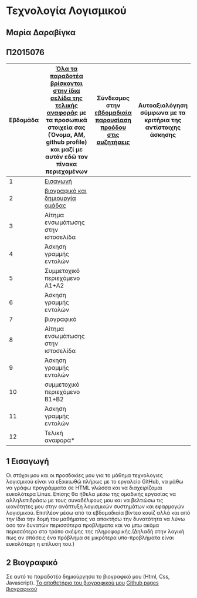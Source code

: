 # Τεχνολογία Λογισμικού 
## Μαρία Δαραβίγκα 
## Π2015076

| Εβδομάδα | [Όλα τα παραδοτέα βρίσκονται στην ίδια σελίδα της τελικής αναφοράς](https://courses-ionio.github.io/help/deliverables/) με τα προσωπικά στοιχεία σας (Όνομα, ΑΜ, github profile) και μαζί με αυτόν εδώ τον πίνακα περιεχομένων | Σύνδεσμος στην [εβδομαδιαία παρουσίαση προόδου στις συζητήσεις](https://github.com/courses-ionio/help/discussions/categories/show-and-tell) | Αυτοαξιολόγηση σύμφωνα με τα κριτήρια της αντίστοιχης άσκησης |
| --- | --- | --- | --- |
| 1 | [Eισαγωγή](#1-εισαγωγή)| | |
| 2 | [βιογραφικό και δημιουργία ομάδας](#2-βιογραφικό) | | |
| 3 | Αίτημα ενσωμάτωσης στην ιστοσελίδα | | |
| 4 | Άσκηση γραμμής εντολών | | |
| 5 | Συμμετοχικό περιεχόμενο A1+A2 | | |
| 6 | Άσκηση γραμμής εντολών | | |
| 7 | βιογραφικό | | |
| 8 | Αίτημα ενσωμάτωσης στην ιστοσελίδα | | |
| 9 | Άσκηση γραμμής εντολών | | |
| 10 | συμμετοχικό περιεχόμενο B1+B2 | | |
| 11 | Άσκηση γραμμής εντολών | | |
| 12 | Τελική αναφορά* | | |


## 1 Eισαγωγή
  Οι στόχοι μου και οι προσδοκίες μου για το μάθημα τεχνολογιες λογισμικού είναι να εξοικιωθώ πλήρως με το εργαλείο GitHub, να μάθω να γράφω προγράμματα 
σε HTML γλώσσα και να διαχειρίζομαι ευκολότερα Linux. Επίσης θα ήθελα μέσω της ομαδικής εργασίας να αλληλεπιδράσω με τους συναδέλφους μου και να βελτιώσω τις ικανότητες μου στην ανάπτυξη λογισμικών συστημάτων και εφαρμογών λογισμικού. Επιπλέον μέσω από τα εβδομαδιαία βίντεο κουίζ αλλά και από την ίδια την δομή του μαθήματος να αποκτήσω την δυνατότητα να λύνω όσο τον δυνατών περισσότερα προβλήματα και να μπω ακόμα περισσότερο στο τρόπο σκέψης της πληροφορικής.(Δηλαδή στην λογική πως αν σπάσεις ένα πρόβλημα σε μικρότερα υπο-προβλήματα είναι ευκολότερη η επίλυση του.)

## 2 Βιογραφικό
  Σε αυτό το παραδοτέο δημιούργησα το βιογραφικό μου (Html, Css, Javascript).
[Το αποθετήριο του βιογραφικού μου](https://github.com/Mariadar97/mycv/)
[Github pages βιογραφικού](https://mariadar97.github.io/mycv/)
